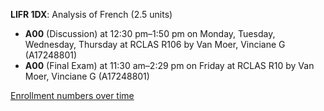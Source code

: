 **LIFR 1DX**: Analysis of French (2.5 units)

- **A00** (Discussion) at 12:30 pm–1:50 pm on Monday, Tuesday, Wednesday, Thursday at RCLAS R106 by Van Moer, Vinciane G (A17248801)
- **A00** (Final Exam) at 11:30 am–2:29 pm on Friday at RCLAS R10 by Van Moer, Vinciane G (A17248801)

[Enrollment numbers over time](./LIFR1DX.tsv)
